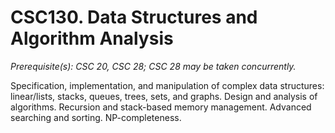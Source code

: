 # CSC130. Data Structures and Algorithm Analysis
*Prerequisite(s): CSC 20, CSC 28; CSC 28 may be taken concurrently.*

Specification, implementation, and manipulation of complex data structures: 
linear/lists, stacks, queues, trees, sets, and graphs. Design and analysis of algorithms. 
Recursion and stack-based memory management. Advanced searching and sorting. NP-completeness. 
